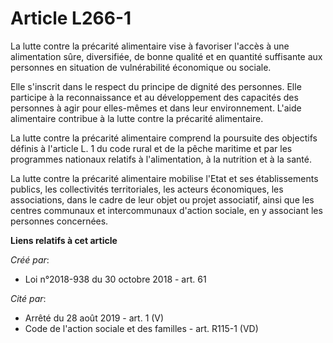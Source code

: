 # Article L266-1

La lutte contre la précarité alimentaire vise à favoriser l'accès à une alimentation sûre, diversifiée, de bonne qualité et
en quantité suffisante aux personnes en situation de vulnérabilité économique ou sociale.

Elle s'inscrit dans le respect du principe de dignité des personnes. Elle participe à la reconnaissance et au développement
des capacités des personnes à agir pour elles-mêmes et dans leur environnement. L'aide alimentaire contribue à la lutte
contre la précarité alimentaire.

La lutte contre la précarité alimentaire comprend la poursuite des objectifs définis à l'article L. 1 du code rural et de la
pêche maritime et par les programmes nationaux relatifs à l'alimentation, à la nutrition et à la santé.

La lutte contre la précarité alimentaire mobilise l'Etat et ses établissements publics, les collectivités territoriales, les
acteurs économiques, les associations, dans le cadre de leur objet ou projet associatif, ainsi que les centres communaux et
intercommunaux d'action sociale, en y associant les personnes concernées.

**Liens relatifs à cet article**

_Créé par_:

  - Loi n°2018-938 du 30 octobre 2018 - art. 61

_Cité par_:

  - Arrêté du 28 août 2019 - art. 1 (V)
  - Code de l'action sociale et des familles - art. R115-1 (VD)
